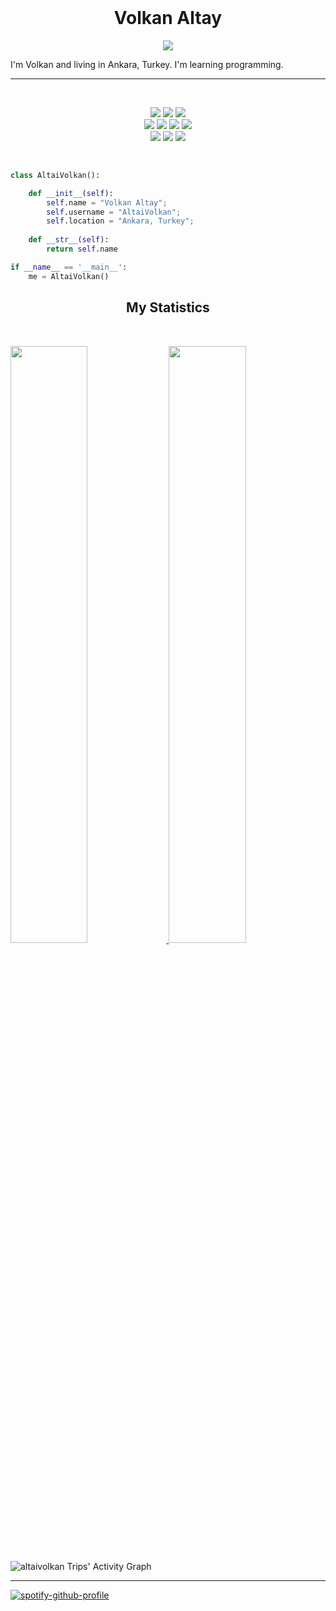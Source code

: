 <br>
<h1 align="center">
    <b align="center">Volkan Altay</b>
</h1>
<p align="center">
    <a align="center">
        <img src="https://readme-typing-svg.herokuapp.com?&font=Fira+Code&color=e6c176&&center=true&lines=Welcome+to+my+GitHub+Profile!;I'm+a+Back-End+Developer." />
    </a>
</p>
<p>I'm Volkan and living in Ankara, Turkey. I'm  learning programming.</p>
<hr>
<br>
<p>
    <div align="center">
        <img src="https://img.shields.io/badge/-HTML-e6c176?style=for-the-badge&logo=html5&logoColor=69bbe5&labelColor=282828">
        <img src="https://img.shields.io/badge/-CSS-e6c176?style=for-the-badge&logo=css3&logoColor=69bbe5&labelColor=282828">
        <img src="https://img.shields.io/badge/-JavaScript-e6c176?style=for-the-badge&logo=javascript&logoColor=69bbe5&labelColor=282828">
    </div>
    <div align="center">
        <img src="https://img.shields.io/badge/-Python-e6c176?style=for-the-badge&logo=python&logoColor=69bbe5&labelColor=282828">
        <img src="https://img.shields.io/badge/-NodeJs-e6c176?style=for-the-badge&logo=nodedotjs&logoColor=69bbe5&labelColor=282828">
        <img src="https://img.shields.io/badge/-Mongodb-e6c176?style=for-the-badge&logo=mongodb&logoColor=69bbe5&labelColor=282828">
        <img src="https://img.shields.io/badge/-MySQL-e6c176?style=for-the-badge&logo=mysql&logoColor=69bbe5&labelColor=282828">
    </div>
    <div align="center">
        <img src="https://img.shields.io/badge/-Git-e6c176?style=for-the-badge&logo=git&logoColor=69bbe5&labelColor=282828">
        <img src="https://img.shields.io/badge/-Bash-e6c176?style=for-the-badge&logo=gnubash&logoColor=69bbe5&labelColor=282828">
        <img src="https://img.shields.io/badge/-DOCKER-e6c176?style=for-the-badge&logo=DOCKER&logoColor=69bbe5&labelColor=282828">
    </div>
</p>
<br>

```python
class AltaiVolkan():

    def __init__(self):
        self.name = "Volkan Altay";
        self.username = "AltaiVolkan";
        self.location = "Ankara, Turkey";
  
    def __str__(self):
        return self.name

if __name__ == '__main__':
    me = AltaiVolkan()
```
<h2 align="center">
    My Statistics
</h2>
<br>
<p align="left">
    <a href="https://abhigyantrips.dev/">
        <img width="49.5%" src="https://github-readme-stats.vercel.app/api?username=altaivolkan&show_icons=true&theme=ayu-mirage&hide_border=true" />
        <img width="49.5%" src="https://github-readme-streak-stats.herokuapp.com/?user=altaivolkan&theme=ayu-mirage&hide_border=true" />
    </a>
</p>

![altaivolkan Trips' Activity Graph](https://activity-graph.herokuapp.com/graph?username=altaivolkan&custom_title=AltaiVolkan%20Trips's%20Contribution%20Graph&theme=gruvbox&bg_color=1f2430&hide_border=true&line=d1a01f&point=c58545)
<hr>

[![spotify-github-profile](https://spotify-github-profile.vercel.app/api/view?uid=31fuq6saqm7le4yveg2hukixzdki&cover_image=true&theme=natemoo-re&bar_color=d65104&bar_color_cover=false)](https://spotify-github-profile.vercel.app/api/view?uid=31fuq6saqm7le4yveg2hukixzdki&redirect=true)

<div align="center">
    <p>
    </p>
</div>